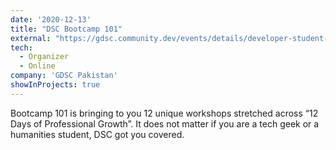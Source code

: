 ```yaml
---
date: '2020-12-13'
title: "DSC Bootcamp 101"
external: "https://gdsc.community.dev/events/details/developer-student-clubs-punjab-university-college-of-information-technology-presents-dsc-bootcamp-101/"
tech:
  - Organizer
  - Online
company: 'GDSC Pakistan'
showInProjects: true
---
```


Bootcamp 101 is bringing to you 12 unique workshops stretched across “12 Days of Professional Growth”. It does not matter if you are a tech geek or a humanities student, DSC got you covered.
